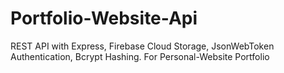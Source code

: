# Portfolio-Website-Api
REST API with Express, Firebase Cloud Storage, JsonWebToken Authentication, Bcrypt Hashing. For Personal-Website Portfolio
